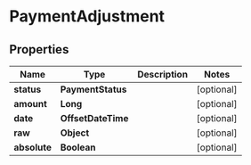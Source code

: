 

# PaymentAdjustment


## Properties

| Name | Type | Description | Notes |
|------------ | ------------- | ------------- | -------------|
|**status** | **PaymentStatus** |  |  [optional] |
|**amount** | **Long** |  |  [optional] |
|**date** | **OffsetDateTime** |  |  [optional] |
|**raw** | **Object** |  |  [optional] |
|**absolute** | **Boolean** |  |  [optional] |



